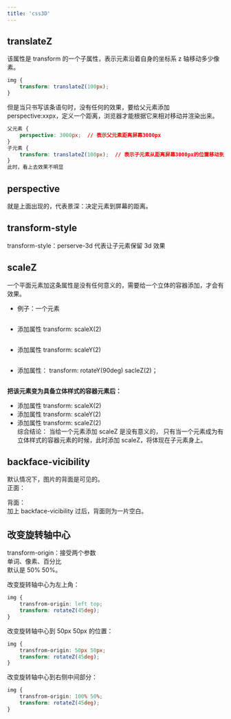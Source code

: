 ```yaml
---
title: 'css3D'
---
```


## translateZ

该属性是 transform 的一个子属性，表示元素沿着自身的坐标系 z 轴移动多少像素。

```css
img {
    transform: translateZ(100px);
}
```

但是当只书写该条语句时，没有任何的效果，要给父元素添加 perspective:xxpx，定义一个距离，浏览器才能根据它来相对移动并渲染出来。

```css
父元素 {
    perspective: 3000px;  // 表示父元素距离屏幕3000px
}
子元素 {
    transform: translateZ(100px);  // 表示子元素从距离屏幕3000px的位置移动到距离屏幕2900px的位置
}
此时，看上去效果不明显
```

## perspective

就是上面出现的，代表景深：决定元素到屏幕的距离。

## transform-style

transform-style：perserve-3d
代表让子元素保留 3d 效果

## scaleZ

一个平面元素加这条属性是没有任何意义的，需要给一个立体的容器添加，才会有效果。<br>

-   例子：一个元素
    <center>
        <img src="https://mynotes-1257961174.cos.ap-beijing.myqcloud.com/youdaoNotes/html5-6/1.jpeg" alt="">
    </center>

-   添加属性 transform: scaleX(2)
    <center>
        <img src="https://mynotes-1257961174.cos.ap-beijing.myqcloud.com/youdaoNotes/html5-6/2.jpeg" alt="">
    </center>
-   添加属性 transform: scaleY(2)
    <center>
        <img src="https://mynotes-1257961174.cos.ap-beijing.myqcloud.com/youdaoNotes/html5-6/3.jpeg" alt="">
    </center>
-   添加属性： transform: rotateY(90deg) sacleZ(2)；
    <center>
        <img src="https://mynotes-1257961174.cos.ap-beijing.myqcloud.com/youdaoNotes/html5-6/4.jpeg" alt="">
    </center>

**把该元素变为具备立体样式的容器元素后：**

-   添加属性 transform: scaleX(2)
      <center>
          <img src="https://mynotes-1257961174.cos.ap-beijing.myqcloud.com/youdaoNotes/html5-6/5.jpeg" alt="">
      </center>
-   添加属性 transform: scaleY(2)
      <center>
          <img src="https://mynotes-1257961174.cos.ap-beijing.myqcloud.com/youdaoNotes/html5-6/6.jpeg" alt="">
      </center>
-   添加属性 transform: scaleZ(2)
      <center>
          <img src="https://mynotes-1257961174.cos.ap-beijing.myqcloud.com/youdaoNotes/html5-6/7.jpeg" alt="">
      </center>
      综合结论： 当给一个元素添加 scaleZ 是没有意义的， 只有当一个元素成为有立体样式的容器元素的时候，此时添加 scaleZ，将体现在子元素身上。

## backface-vicibility

默认情况下，图片的背面是可见的。<br>
正面：

<center>
    <img src="https://mynotes-1257961174.cos.ap-beijing.myqcloud.com/youdaoNotes/html5-6/8.jpeg" alt="">
</center>
背面：
<center>
    <img src="https://mynotes-1257961174.cos.ap-beijing.myqcloud.com/youdaoNotes/html5-6/9.jpeg" alt="">
</center>
加上 backface-vicibility 过后，背面则为一片空白。

## 改变旋转轴中心

transform-origin：接受两个参数 <br>
单词、像素、百分比 <br>
默认是 50% 50%。

<center>
    <img src="https://mynotes-1257961174.cos.ap-beijing.myqcloud.com/youdaoNotes/html5-6/10.jpeg" alt="">
</center>
改变旋转轴中心为左上角：

```css
img {
    transfrom-origin: left top;
    transform: rotateZ(45deg);
}
```

<center>
    <img src="https://mynotes-1257961174.cos.ap-beijing.myqcloud.com/youdaoNotes/html5-6/11.jpeg" alt="">
</center>
改变旋转轴中心到 50px 50px 的位置：

```css
img {
    transfrom-origin: 50px 50px;
    transform: rotateZ(45deg);
}
```

<center>
    <img src="https://mynotes-1257961174.cos.ap-beijing.myqcloud.com/youdaoNotes/html5-6/12.jpeg" alt="">
</center>
改变旋转轴中心到右侧中间部分：

```css
img {
    transfrom-origin: 100% 50%;
    transform: rotateZ(45deg);
}
```

<center>
    <img src="https://mynotes-1257961174.cos.ap-beijing.myqcloud.com/youdaoNotes/html5-6/13.jpeg" alt="">
</center>
